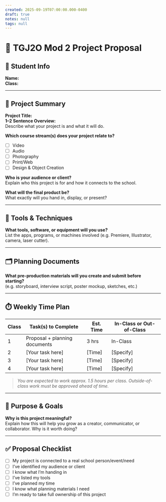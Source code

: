 ```yaml
---
created: 2025-09-19T07:00:00.000-0400
draft: true
notes: null
tags: null
---
```


# 🎯 TGJ2O Mod 2 Project Proposal

## 📝 Student Info
**Name:**  
**Class:**  

---

## 🧠 Project Summary
**Project Title:**  
**1–2 Sentence Overview:**  
Describe what your project is and what it will do.

**Which course stream(s) does your project relate to?**  
- [ ] Video  
- [ ] Audio  
- [ ] Photography  
- [ ] Print/Web  
- [ ] Design & Object Creation  

**Who is your audience or client?**  
Explain who this project is for and how it connects to the school.

**What will the final product be?**  
What exactly will you hand in, display, or present?

---

## 🔧 Tools & Techniques
**What tools, software, or equipment will you use?**  
List the apps, programs, or machines involved (e.g. Premiere, Illustrator, camera, laser cutter).

---

## 🗂️ Planning Documents
**What pre-production materials will you create and submit before starting?**  
(e.g. storyboard, interview script, poster mockup, sketches, etc.)

---

## ⏱️ Weekly Time Plan

| Class | Task(s) to Complete                    | Est. Time | In-Class or Out-of-Class |
|------|----------------------------------------|-----------|---------------------------|
| 1    | Proposal + planning documents          | 3 hrs     | In-Class                  |
| 2    | [Your task here]                       | [Time]    | [Specify]                 |
| 3    | [Your task here]                       | [Time]    | [Specify]                 |
| 4    | [Your task here]                       | [Time]    | [Specify]                 |

> *You are expected to work approx. 1.5 hours per class. Outside-of-class work must be approved ahead of time.*

---

## 🧭 Purpose & Goals
**Why is this project meaningful?**  
Explain how this will help you grow as a creator, communicator, or collaborator. Why is it worth doing?

---

## ✅ Proposal Checklist
- [ ] My project is connected to a real school person/event/need  
- [ ] I’ve identified my audience or client  
- [ ] I know what I’m handing in  
- [ ] I’ve listed my tools  
- [ ] I’ve planned my time  
- [ ] I know what planning materials I need  
- [ ] I’m ready to take full ownership of this project